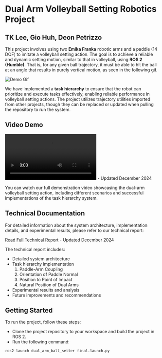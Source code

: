 # Dual Arm Volleyball Setting Robotics Project
## TK Lee, Gio Huh, Deon Petrizzo
This project involves using two **Emika Franka** robotic arms and a paddle (14 DOF) to imitate a volleyball setting action. The goal is to achieve a reliable and dynamic setting motion, similar to that in volleyball, using **ROS 2 (Humble)**. That is, for any given ball trajectory, it must be able to hit the ball at an angle that results in purely vertical motion, as seen in the following gif.

![Demo Gif](./assets/gif/dual-arm-ball-setter-gif.gif)

We have implemented a **task hierarchy** to ensure that the robot can prioritize and execute tasks effectively, enabling reliable performance in volleyball setting actions. The project utilizes trajectory utilities imported from other projects, though they can be replaced or updated when pulling the repository to run the system.

## Video Demo
![Watch Short Demo](./assets/videos/dual-arm-ball-setter-demo.mp4) - Updated December 2024

You can watch our full demonstration video showcasing the dual-arm volleyball setting action, including different scenarios and successful implementations of the task hierarchy system.

## Technical Documentation
For detailed information about the system architecture, implementation details, and experimental results, please refer to our technical report:

[Read Full Technical Report](https://www.dropbox.com/scl/fi/odmhefdxw2fhh4ylcyukp/dual-arm-ball-setter-report.pdf?rlkey=4ra6gjxu5a66wqdaj88z6zi1k&e=1&st=j3fdl3kp&dl=0) - Updated December 2024

The technical report includes:
- Detailed system architecture
- Task hierarchy implementation
    1. Paddle-Arm Coupling
    2. Orientation of Paddle Normal
    3. Position to Point of Impact
    4. Natural Position of Dual Arms
- Experimental results and analysis
- Future improvements and recommendations

## Getting Started
To run the project, follow these steps:
 - Clone the project repository to your workspace and build the project in ROS 2.
 - Run the following command:
```bash
ros2 launch dual_arm_ball_setter final.launch.py
